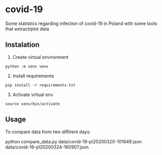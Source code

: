 # covid-19
Some statistics regarding infection of covid-19 in Poland with some tools that extract/plot data

## Instalation
1. Create virtual environment
```shell
python -m venv venv
```
2. Install requirements
```shell
pip install -r requirements.txt
```
3. Activate virtual env
```shell
source venv/bin/activate
```
## Usage
To compare data from two diffirent days:

python compare_data.py data/covid-19-pl20200320-101649.json data/covid-19-pl20200324-160907.json
